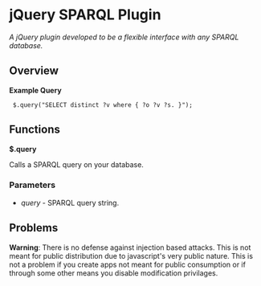# jQuery SPARQL Plugin

*A jQuery plugin developed to be a flexible interface with any SPARQL database.*

## Overview

**Example Query**

     $.query("SELECT distinct ?v where { ?o ?v ?s. }");

## Functions

**$.query**

Calls a SPARQL query on your database.

### Parameters

- *query* - SPARQL query string.

## Problems

**Warning**: There is no defense against injection based attacks. This is not meant for public distribution due to javascript's very public nature. This is not a problem if you create apps not meant for public consumption or if through some other means you disable modification privilages.

